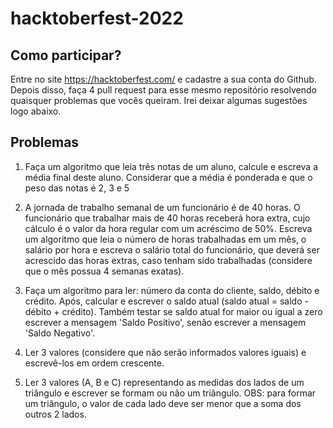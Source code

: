 # hacktoberfest-2022

## Como participar? 
Entre no site https://hacktoberfest.com/ e cadastre a sua conta do Github. Depois disso, faça 4 pull request para esse mesmo repositório resolvendo quaisquer problemas que vocês queiram. Irei deixar algumas sugestões logo abaixo. 

## Problemas
1. Faça um algoritmo que leia três notas de um aluno, calcule e escreva a média final deste aluno.
Considerar que a média é ponderada e que o peso das notas é 2, 3 e 5

2. A jornada de trabalho semanal de um funcionário é de 40 horas. O funcionário que trabalhar mais
de 40 horas receberá hora extra, cujo cálculo é o valor da hora regular com um acréscimo de 50%.
Escreva um algoritmo que leia o número de horas trabalhadas em um mês, o salário por hora e escreva
o salário total do funcionário, que deverá ser acrescido das horas extras, caso tenham sido trabalhadas
(considere que o mês possua 4 semanas exatas). 

3. Faça um algoritmo para ler: número da conta do cliente, saldo, débito e crédito. Após, calcular e
escrever o saldo atual (saldo atual = saldo - débito + crédito). Também testar se saldo atual for maior
ou igual a zero escrever a mensagem 'Saldo Positivo', senão escrever a mensagem 'Saldo Negativo'. 

4. Ler 3 valores (considere que não serão informados valores iguais) e escrevê-los em ordem
crescente. 

5. Ler 3 valores (A, B e C) representando as medidas dos lados de um triângulo e escrever se formam
ou não um triângulo. OBS: para formar um triângulo, o valor de cada lado deve ser menor que a soma
dos outros 2 lados. 
